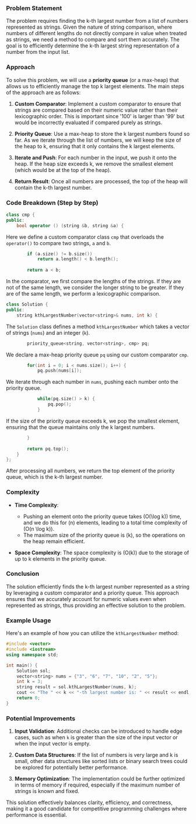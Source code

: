 ### Problem Statement

The problem requires finding the k-th largest number from a list of numbers represented as strings. Given the nature of string comparison, where numbers of different lengths do not directly compare in value when treated as strings, we need a method to compare and sort them accurately. The goal is to efficiently determine the k-th largest string representation of a number from the input list.

### Approach

To solve this problem, we will use a **priority queue** (or a max-heap) that allows us to efficiently manage the top k largest elements. The main steps of the approach are as follows:

1. **Custom Comparator**: Implement a custom comparator to ensure that strings are compared based on their numeric value rather than their lexicographic order. This is important since '100' is larger than '99' but would be incorrectly evaluated if compared purely as strings.
  
2. **Priority Queue**: Use a max-heap to store the k largest numbers found so far. As we iterate through the list of numbers, we will keep the size of the heap to k, ensuring that it only contains the k largest elements.

3. **Iterate and Push**: For each number in the input, we push it onto the heap. If the heap size exceeds k, we remove the smallest element (which would be at the top of the heap).

4. **Return Result**: Once all numbers are processed, the top of the heap will contain the k-th largest number.

### Code Breakdown (Step by Step)

```cpp
class cmp {
public:
    bool operator () (string &b, string &a) {
```
Here we define a custom comparator class `cmp` that overloads the `operator()` to compare two strings, `a` and `b`.

```cpp
        if (a.size() != b.size())
            return a.length() < b.length();
        
        return a < b;
```
In the comparator, we first compare the lengths of the strings. If they are not of the same length, we consider the longer string to be greater. If they are of the same length, we perform a lexicographic comparison.

```cpp
class Solution {
public:
    string kthLargestNumber(vector<string>& nums, int k) {
```
The `Solution` class defines a method `kthLargestNumber` which takes a vector of strings (`nums`) and an integer (`k`).

```cpp
        priority_queue<string, vector<string>, cmp> pq;
```
We declare a max-heap priority queue `pq` using our custom comparator `cmp`.

```cpp
        for(int i = 0; i < nums.size(); i++) {
            pq.push(nums[i]);
```
We iterate through each number in `nums`, pushing each number onto the priority queue.

```cpp
            while(pq.size() > k) {
                pq.pop();
            }
```
If the size of the priority queue exceeds k, we pop the smallest element, ensuring that the queue maintains only the k largest numbers.

```cpp
        }
        
        return pq.top();
    }
};
```
After processing all numbers, we return the top element of the priority queue, which is the k-th largest number.

### Complexity

- **Time Complexity**: 
  - Pushing an element onto the priority queue takes \(O(\log k)\) time, and we do this for \(n\) elements, leading to a total time complexity of \(O(n \log k)\). 
  - The maximum size of the priority queue is \(k\), so the operations on the heap remain efficient.

- **Space Complexity**: The space complexity is \(O(k)\) due to the storage of up to k elements in the priority queue.

### Conclusion

The solution efficiently finds the k-th largest number represented as a string by leveraging a custom comparator and a priority queue. This approach ensures that we accurately account for numeric values even when represented as strings, thus providing an effective solution to the problem.

### Example Usage

Here's an example of how you can utilize the `kthLargestNumber` method:

```cpp
#include <vector>
#include <iostream>
using namespace std;

int main() {
    Solution sol;
    vector<string> nums = {"3", "6", "7", "10", "2", "5"};
    int k = 3;
    string result = sol.kthLargestNumber(nums, k);
    cout << "The " << k << "-th largest number is: " << result << endl; // Example output
    return 0;
}
```

### Potential Improvements

1. **Input Validation**: Additional checks can be introduced to handle edge cases, such as when `k` is greater than the size of the input vector or when the input vector is empty.

2. **Custom Data Structures**: If the list of numbers is very large and k is small, other data structures like sorted lists or binary search trees could be explored for potentially better performance.

3. **Memory Optimization**: The implementation could be further optimized in terms of memory if required, especially if the maximum number of strings is known and fixed.

This solution effectively balances clarity, efficiency, and correctness, making it a good candidate for competitive programming challenges where performance is essential.